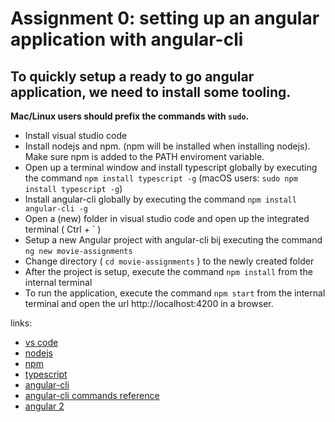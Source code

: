 Assignment 0: setting up an angular application with angular-cli
================================================================

## To quickly setup a ready to go angular application, we need to install some tooling.
 
 **Mac/Linux users should prefix the commands with `sudo`.**

- Install visual studio code
- Install nodejs and npm. (npm will be installed when installing nodejs). Make sure npm is added to the PATH enviroment variable.
- Open up a terminal window and install typescript globally by executing the command `npm install typescript -g`  (macOS users: `sudo npm install typescript -g`)
- Install angular-cli globally by executing the command `npm install angular-cli -g`
- Open a (new) folder in visual studio code and open up the integrated terminal ( Ctrl + ` )
- Setup a new Angular project with angular-cli bij executing the command `ng new movie-assignments`
- Change directory ( `cd movie-assignments` ) to the newly created folder
- After the project is setup, execute the command `npm install` from the internal terminal
- To run the application, execute the command `npm start` from the internal terminal and open the url http://localhost:4200 in a browser.

 links:
- [vs code](https://code.visualstudio.com)
- [nodejs](https://nodejs.org/en/)
- [npm](https://www.npmjs.com/)
- [typescript](https://www.typescriptlang.org/docs/tutorial.html)
- [angular-cli](https://cli.angular.io/)
- [angular-cli commands reference](https://cli.angular.io/reference.pdf)
- [angular 2](https://angular.io/docs/ts/latest/)


